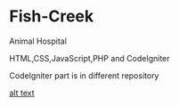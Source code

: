 # Fish-Creek
Animal Hospital 

 HTML,CSS,JavaScript,PHP and CodeIgniter
 
 CodeIgniter part is in different repository
 
[alt text](https://github.com/SarikaRKshatriya/Fish-Creek/blob/master/FishCreek1.png)

